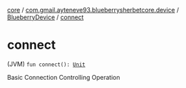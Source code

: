 [core](../../index.md) / [com.gmail.ayteneve93.blueberrysherbetcore.device](../index.md) / [BlueberryDevice](index.md) / [connect](./connect.md)

# connect

(JVM) `fun connect(): `[`Unit`](https://kotlinlang.org/api/latest/jvm/stdlib/kotlin/-unit/index.html)

Basic Connection Controlling Operation

